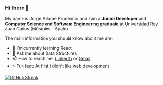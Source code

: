 ### Hi there 👋

My name is Jorge Adame Prudencio and I am a **Junior Developer** and **Computer Science and Software Engineering graduate** at Universidad Rey Juan Carlos (Móstoles - Spain)

The main information you should know about me are:

- 🌱 I’m currently learning React
- 💬 Ask me about Data Structures
- 📫 How to reach me: [LinkedIn](https://www.linkedin.com/in/jorge-ap23/) or [Gmail](mailto:jorgeadameprudencio@gmail.com)
- ⚡ Fun fact: At first I didn't like web development

 [![GitHub Streak](https://streak-stats.demolab.com?user=jorge-ap&date_format=M%20j%5B%2C%20Y%5D)](https://git.io/streak-stats)
